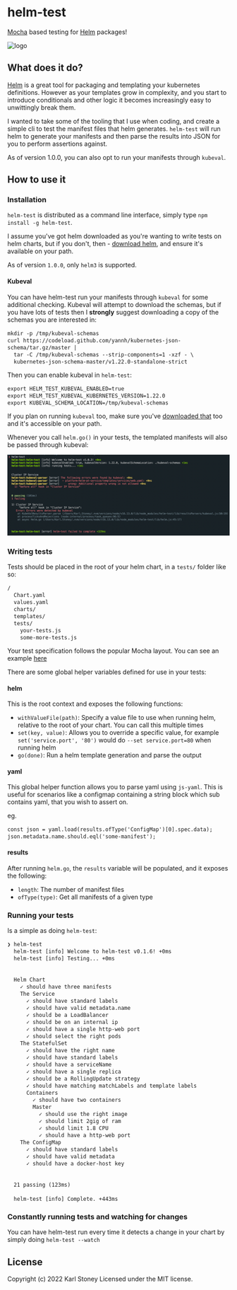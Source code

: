 # helm-test

[Mocha](https://mochajs.org/) based testing for [Helm](https://github.com/kubernetes/helm) packages!

![logo](screenshots/page-logo.png)

## What does it do?

[Helm](https://github.com/kubernetes/helm) is a great tool for packaging and templating your kubernetes definitions. However as your templates grow in complexity, and you start to introduce conditionals and other logic it becomes increasingly easy to unwittingly break them.

I wanted to take some of the tooling that I use when coding, and create a simple cli to test the manifest files that helm generates. `helm-test` will run helm to generate your manifests and then parse the results into JSON for you to perform assertions against.

As of version 1.0.0, you can also opt to run your manifests through `kubeval`.

## How to use it

### Installation

`helm-test` is distributed as a command line interface, simply type `npm install -g helm-test`.

I assume you've got helm downloaded as you're wanting to write tests on helm charts, but if you don't, then - [download helm](https://github.com/helm/helm/releases), and ensure it's available on your path.

As of version `1.0.0`, only `helm3` is supported.

#### Kubeval

You can have helm-test run your manifests through `kubeval` for some additional checking. Kubeval will attempt to download the schemas, but if you have lots of tests then I **strongly** suggest downloading a copy of the schemas you are interested in:

```
mkdir -p /tmp/kubeval-schemas
curl https://codeload.github.com/yannh/kubernetes-json-schema/tar.gz/master |
  tar -C /tmp/kubeval-schemas --strip-components=1 -xzf - \
  kubernetes-json-schema-master/v1.22.0-standalone-strict
```

Then you can enable kubeval in `helm-test`:

```
export HELM_TEST_KUBEVAL_ENABLED=true
export HELM_TEST_KUBEVAL_KUBERNETES_VERSION=1.22.0
export KUBEVAL_SCHEMA_LOCATION=/tmp/kubeval-schemas
```

If you plan on running `kubeval` too, make sure you've [downloaded that](https://github.com/instrumenta/kubeval/releases) too and it's accessible on your path.

Whenever you call `helm.go()` in your tests, the templated manifests will also be passed through kubeval:

![kubeval](screenshots/kubeval.png)

### Writing tests

Tests should be placed in the root of your helm chart, in a `tests/` folder like so:

```
/
  Chart.yaml
  values.yaml
  charts/
  templates/
  tests/
    your-tests.js
    some-more-tests.js
```

Your test specification follows the popular Mocha layout. You can see an example [here](examples/service.js)

There are some global helper variables defined for use in your tests:

#### helm

This is the root context and exposes the following functions:

- `withValueFile(path)`: Specify a value file to use when running helm, relative to the root of your chart. You can call this multiple times
- `set(key, value)`: Allows you to override a specific value, for example `set('service.port', '80')` would do `--set service.port=80` when running helm
- `go(done)`: Run a helm template generation and parse the output

#### yaml

This global helper function allows you to parse yaml using `js-yaml`. This is useful for scenarios like a configmap containing a string block which sub contains yaml, that you wish to assert on.

eg.

```
const json = yaml.load(results.ofType('ConfigMap')[0].spec.data);
json.metadata.name.should.eql('some-manifest');
```

#### results

After running `helm.go`, the `results` variable will be populated, and it exposes the following:

- `length`: The number of manifest files
- `ofType(type)`: Get all manifests of a given type

### Running your tests

Is a simple as doing `helm-test`:

```
❯ helm-test
  helm-test [info] Welcome to helm-test v0.1.6! +0ms
  helm-test [info] Testing... +0ms


  Helm Chart
    ✓ should have three manifests
    The Service
      ✓ should have standard labels
      ✓ should have valid metadata.name
      ✓ should be a LoadBalancer
      ✓ should be on an internal ip
      ✓ should have a single http-web port
      ✓ should select the right pods
    The StatefulSet
      ✓ should have the right name
      ✓ should have standard labels
      ✓ should have a serviceName
      ✓ should have a single replica
      ✓ should be a RollingUpdate strategy
      ✓ should have matching matchLabels and template labels
      Containers
        ✓ should have two containers
        Master
          ✓ should use the right image
          ✓ should limit 2gig of ram
          ✓ should limit 1.8 CPU
          ✓ should have a http-web port
    The ConfigMap
      ✓ should have standard labels
      ✓ should have valid metadata
      ✓ should have a docker-host key


  21 passing (123ms)

  helm-test [info] Complete. +443ms
```

### Constantly running tests and watching for changes

You can have helm-test run every time it detects a change in your chart by simply doing `helm-test --watch`

## License

Copyright (c) 2022 Karl Stoney
Licensed under the MIT license.
